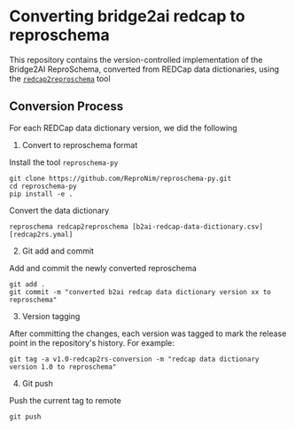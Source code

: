 # Converting bridge2ai redcap to reproschema

This repository contains the version-controlled implementation of the Bridge2AI ReproSchema, converted from REDCap data dictionaries, using the [`redcap2reproschema`](https://github.com/ReproNim/reproschema-py#redcap2reproschema-usage) tool

## Conversion Process

For each REDCap data dictionary version, we did the following

1. Convert to reproschema format

Install the tool `reproschema-py` 
```
git clone https://github.com/ReproNim/reproschema-py.git
cd reproschema-py
pip install -e .
```
Convert the data dictionary
```
reproschema redcap2reproschema [b2ai-redcap-data-dictionary.csv] [redcap2rs.ymal]
```

2. Git add and commit

Add and commit the newly converted reproschema
```
git add .
git commit -m "converted b2ai redcap data dictionary version xx to reproschema"
```

3. Version tagging

After committing the changes, each version was tagged to mark the release point in the repository's history. For example:
```
git tag -a v1.0-redcap2rs-conversion -m "redcap data dictionary version 1.0 to reproschema"
```

4. Git push

Push the current tag to remote
```
git push
```
